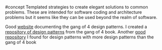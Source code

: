 #concept 
Templated strategies to create elegant solutions to common problems. These are intended for software coding and architecture problems but it seems like they can be used beyond the realm of software.

Good [website](https://refactoring.guru/design-patterns) documenting the gang of 4 design patterns.
I created a [repository of design patterns](https://github.com/ericlvogt/design-patterns) from the gang of 4 book.
Another [good repository](https://github.com/iluwatar/java-design-patterns) I found for design patterns with more design patterns than the gang of 4 book


